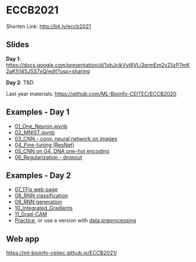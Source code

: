 # ECCB2021

Shorten Link: http://bit.ly/eccb2021

## Slides

**Day 1**: https://docs.google.com/presentation/d/1ohJcikVyI6VLi3ermEm2vZIjzP7mK2aK1j145JSS7xQ/edit?usp=sharing

**Day 2**: TBD

Last year materials: https://github.com/ML-Bioinfo-CEITEC/ECCB2020

## Examples - Day 1

  * [01_One_Neuron.ipynb](https://colab.research.google.com/github/ML-Bioinfo-CEITEC/ECCB2021/blob/main/notebooks/01_One_Neuron.ipynb)
  * [02_MNIST.ipynb](https://colab.research.google.com/github/ML-Bioinfo-CEITEC/ECCB2021/blob/main/notebooks/02_MNIST.ipynb)
  * [03_CNN - conv. neural network on images](https://colab.research.google.com/github/ML-Bioinfo-CEITEC/ECCB2021/blob/main/notebooks/03_CNN_Demo.ipynb) 
  * [04_Fine-tuning (ResNet)](https://colab.research.google.com/github/ML-Bioinfo-CEITEC/ECCB2021/blob/main/notebooks/04_Transfer_Learning.ipynb)
  * [05_CNN on G4, DNA one-hot encoding](https://colab.research.google.com/github/ML-Bioinfo-CEITEC/ECCB2021/blob/main/notebooks/05_One_Hot_Demo.ipynb)
  * [06_Regularization - dropout](https://colab.research.google.com/github/ML-Bioinfo-CEITEC/ECCB2021/blob/main/notebooks/06_Regularization_Demo.ipynb)


## Examples - Day 2

  * [07_TFjs web page](https://ml-bioinfo-ceitec.github.io/ECCB2021/)
  * [08_RNN classification](https://colab.research.google.com/github/ML-Bioinfo-CEITEC/ECCB2021/blob/main/notebooks/08_RNN_classification.ipynb)
  * [09_RNN generation](https://colab.research.google.com/github/ML-Bioinfo-CEITEC/ECCB2021/blob/main/notebooks/09_RNN_generation.ipynb)
  * [10_Integrated_Gradients](https://colab.research.google.com/github/ML-Bioinfo-CEITEC/ECCB2021/blob/main/notebooks/10_Integrated_Gradients_G4.ipynb)
  * [11_Grad-CAM](https://colab.research.google.com/github/ML-Bioinfo-CEITEC/ECCB2021/blob/main/notebooks/11_Grad_CAM_G4.ipynb)
  * [Practice](https://github.com/ML-Bioinfo-CEITEC/ECCB2021/blob/main/notebooks/Practice.ipynb), or use a version with [data preprocessing](https://colab.research.google.com/github/ML-Bioinfo-CEITEC/ECCB2021/blob/main/notebooks/Practise2.ipynb) 

## Web app

https://ml-bioinfo-ceitec.github.io/ECCB2021/
